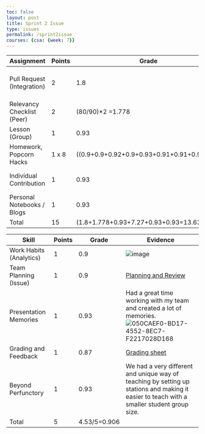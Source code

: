 ```yaml
---
toc: false
layout: post
title: Sprint 2 Issue
type: issues
permalink: /sprint2issue
courses: {csa: {week: 7}}
---
```


| **Assignment**             | **Points**    | **Grade** | **Evidence** |
|----------------------------|---------------|-----------|--------------|
| Pull Request (Integration) | 2             |    1.8       |        [Original Pull Request](https://github.com/nighthawkcoders/portfolio_2025/pull/93) & [Edited Pull Request](https://github.com/nighthawkcoders/portfolio_2025/pull/123)      |
| Relevancy Checklist (Peer) | 2             |      (80/90)*2 =1.778     |      [Tarun's Peer Review](https://github.com/nitinsandiego/NitinBstudent_2025/issues/17#issuecomment-2403039656)       |
| Lesson (Group)             | 1             |    0.93       |   ![image](https://github.com/user-attachments/assets/868acbf8-3d3c-4f1c-a8cb-89906f06f852) [Team Teach](https://nighthawkcoders.github.io/portfolio_2025/csa/unit6_p3)       |
| Homework, Popcorn Hacks    | 1 x 8         |     ((0.9+0.9+0.92+0.9+0.93+0.91+0.91+0.9)=7.27      |       [Foundations](https://nitinsandiego.github.io/NitinBstudent_2025/2024/10/07/Sprint-2-Review-Ticket_IPYNB_2_.html#unit-1-primitive-types-1)       |
| Individual Contribution    | 1             |       0.93    |      [Commits on my part of lesson](https://github.com/nitinsandiego/NitinBstudent_2025/commits/main/_notebooks/2024-09-13-Unit-6.2-Lesson.ipynb)        |
| Personal Notebooks / Blogs | 1             |     0.93      |       ![image](https://github.com/user-attachments/assets/5a66a344-1843-4538-b7ed-98995a55bdf5) |
| Total                      | 15           |     (1.8+1.778+0.93+7.27+0.93+0.93=13.638     |              |



| **Skill**                  | **Points**    | **Grade** | **Evidence** |
|----------------------------|---------------|-----------|--------------|
| Work Habits (Analytics)    |   1           |    0.9       |   ![image](https://github.com/user-attachments/assets/df4db0c1-c108-4c51-907f-1f9a2d1c6c68)      |
| Team Planning (Issue)      |   1           |     0.9      |       [Planning and Review](https://nitinsandiego.github.io/NitinBstudent_2025/csa/unit6/review-ticket)       |
| Presentation Memories      |   1           |    0.93       |        Had a great time working with my team and created a lot of memories.  ![050CAEF0-BD17-4552-8EC7-F2217028D168](https://github.com/user-attachments/assets/8d7e5f3c-7151-4ccc-83c4-4d2a256bba19)   |
| Grading and Feedback       |   1           |      0.87     |       [Grading sheet](https://docs.google.com/spreadsheets/d/1KP8wh_XzqnP0r-tA84VKDCfYroQ0srIY3iz3hScC3OI/edit?usp=sharing)       |
| Beyond Perfunctory         |   1           |       0.93    |       We had a very different and unique way of teaching by setting up stations and making it easier to teach with a smaller student group size.     | 
| Total                      |   5           |       4.53/5=0.906    |              |